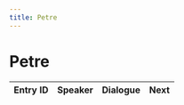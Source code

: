 ```yaml
---
title: Petre
---
```


# Petre


| Entry ID | Speaker | Dialogue | Next |
| :------- | :------ | :------- | :------------ |
